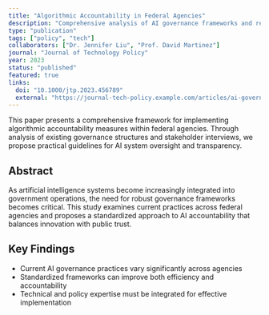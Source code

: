 ```yaml
---
title: "Algorithmic Accountability in Federal Agencies"
description: "Comprehensive analysis of AI governance frameworks and recommendations for federal implementation"
type: "publication"
tags: ["policy", "tech"]
collaborators: ["Dr. Jennifer Liu", "Prof. David Martinez"]
journal: "Journal of Technology Policy"
year: 2023
status: "published"
featured: true
links:
  doi: "10.1000/jtp.2023.456789"
  external: "https://journal-tech-policy.example.com/articles/ai-governance"
---
```


This paper presents a comprehensive framework for implementing algorithmic accountability measures within federal agencies. Through analysis of existing governance structures and stakeholder interviews, we propose practical guidelines for AI system oversight and transparency.

## Abstract

As artificial intelligence systems become increasingly integrated into government operations, the need for robust governance frameworks becomes critical. This study examines current practices across federal agencies and proposes a standardized approach to AI accountability that balances innovation with public trust.

## Key Findings

- Current AI governance practices vary significantly across agencies
- Standardized frameworks can improve both efficiency and accountability
- Technical and policy expertise must be integrated for effective implementation
